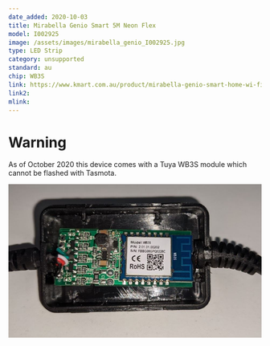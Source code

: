 ```yaml
---
date_added: 2020-10-03
title: Mirabella Genio Smart 5M Neon Flex
model: I002925
image: /assets/images/mirabella_genio_I002925.jpg
type: LED Strip
category: unsupported
standard: au
chip: WB3S
link: https://www.kmart.com.au/product/mirabella-genio-smart-home-wi-fi-5m-led-neon-flex-strip-light/3188309
link2:
mlink: 
---
```


# Warning
As of October 2020 this device comes with a Tuya WB3S module which cannot be flashed with Tasmota.

![](/assets/images/mirabella_genio_I002925_wb3s.jpg)
